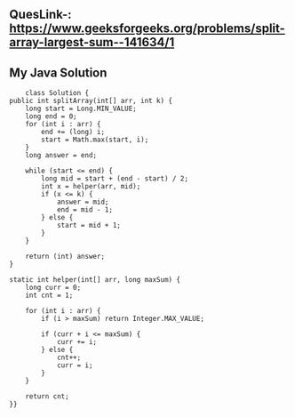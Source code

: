 ## QuesLink-: https://www.geeksforgeeks.org/problems/split-array-largest-sum--141634/1

## My Java Solution


        class Solution {
    public int splitArray(int[] arr, int k) {
        long start = Long.MIN_VALUE;
        long end = 0;
        for (int i : arr) {
            end += (long) i;
            start = Math.max(start, i);
        }
        long answer = end;

        while (start <= end) {
            long mid = start + (end - start) / 2;
            int x = helper(arr, mid);
            if (x <= k) {
                answer = mid; 
                end = mid - 1;
            } else {
                start = mid + 1; 
            }
        }

        return (int) answer;
    }

    static int helper(int[] arr, long maxSum) {
        long curr = 0;
        int cnt = 1; 

        for (int i : arr) {
            if (i > maxSum) return Integer.MAX_VALUE; 

            if (curr + i <= maxSum) {
                curr += i;
            } else {
                cnt++;      
                curr = i;  
            }
        }

        return cnt;
    }}
